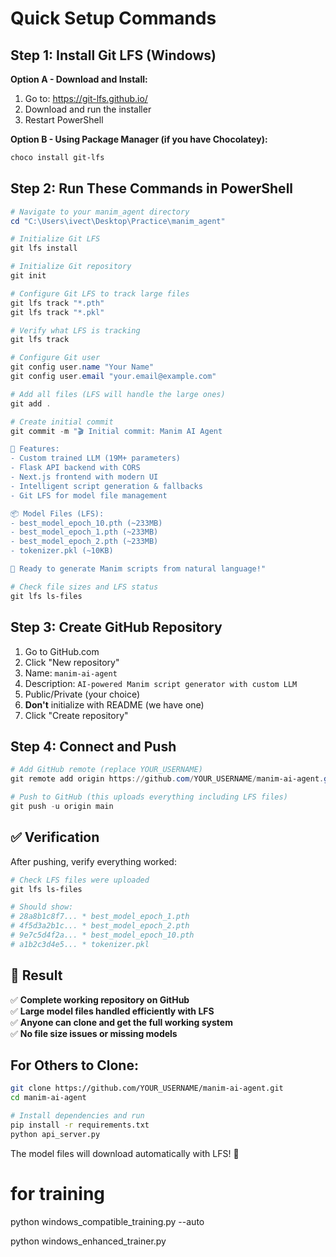 # Quick Setup Commands

## Step 1: Install Git LFS (Windows)

**Option A - Download and Install:**
1. Go to: https://git-lfs.github.io/
2. Download and run the installer
3. Restart PowerShell

**Option B - Using Package Manager (if you have Chocolatey):**
```powershell
choco install git-lfs
```

## Step 2: Run These Commands in PowerShell

```powershell
# Navigate to your manim_agent directory
cd "C:\Users\ivect\Desktop\Practice\manim_agent"

# Initialize Git LFS
git lfs install

# Initialize Git repository
git init

# Configure Git LFS to track large files
git lfs track "*.pth"
git lfs track "*.pkl"

# Verify what LFS is tracking
git lfs track

# Configure Git user
git config user.name "Your Name"
git config user.email "your.email@example.com"

# Add all files (LFS will handle the large ones)
git add .

# Create initial commit
git commit -m "🎬 Initial commit: Manim AI Agent

🤖 Features:
- Custom trained LLM (19M+ parameters)  
- Flask API backend with CORS
- Next.js frontend with modern UI
- Intelligent script generation & fallbacks
- Git LFS for model file management

📦 Model Files (LFS):
- best_model_epoch_10.pth (~233MB)
- best_model_epoch_1.pth (~233MB) 
- best_model_epoch_2.pth (~233MB)
- tokenizer.pkl (~10KB)

🚀 Ready to generate Manim scripts from natural language!"

# Check file sizes and LFS status
git lfs ls-files
```

## Step 3: Create GitHub Repository

1. Go to GitHub.com
2. Click "New repository"
3. Name: `manim-ai-agent`
4. Description: `AI-powered Manim script generator with custom LLM`
5. Public/Private (your choice)
6. **Don't** initialize with README (we have one)
7. Click "Create repository"

## Step 4: Connect and Push

```powershell
# Add GitHub remote (replace YOUR_USERNAME)
git remote add origin https://github.com/YOUR_USERNAME/manim-ai-agent.git

# Push to GitHub (this uploads everything including LFS files)
git push -u origin main
```

## ✅ Verification

After pushing, verify everything worked:

```powershell
# Check LFS files were uploaded
git lfs ls-files

# Should show:
# 28a8b1c8f7... * best_model_epoch_1.pth
# 4f5d3a2b1c... * best_model_epoch_2.pth  
# 9e7c5d4f2a... * best_model_epoch_10.pth
# a1b2c3d4e5... * tokenizer.pkl
```

## 🎯 Result

✅ **Complete working repository on GitHub**  
✅ **Large model files handled efficiently with LFS**  
✅ **Anyone can clone and get the full working system**  
✅ **No file size issues or missing models**

## For Others to Clone:

```bash
git clone https://github.com/YOUR_USERNAME/manim-ai-agent.git
cd manim-ai-agent

# Install dependencies and run
pip install -r requirements.txt
python api_server.py
```

The model files will download automatically with LFS! 🎉

# for training
 python windows_compatible_training.py --auto

 python windows_enhanced_trainer.py